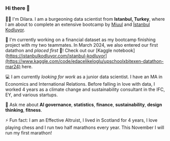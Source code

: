 ### Hi there 👋

👩🏻 I'm Dilara. I am a burgeoning data scientist from **Istanbul, Turkey**, where I am about to complete an extensive bootcamp by [Miuul](https://miuul.com) and [İstanbul Kodluyor](https://istanbulkodluyor.com/istanbul-kodluyor). 

🏦 I'm currently working on a financial dataset as my bootcamp finishing project with my two teammates. In March 2024, we also entered our first datathon and *placed first* 🥇! Check out our [Kaggle notebook](https://istanbulkodluyor.com/istanbul-kodluyor](https://www.kaggle.com/code/edacelikeloglu/upschoolxbitexen-datathon-mar24) here. 

💻 I am currently *looking for work* as a junior data scientist. I have an MA in Economics and International Relations. Before falling in love with data, I worked 4 years as a climate change and sustainability consultant in the IFC, EY, and various startups.

💬 Ask me about **AI governance**, **statistics**, **finance**, **sustainability**, **design thinking**, **fitness**. <br>

⚡ Fun fact: I am an Effective Altruist, I lived in Scotland for 4 years, I love playing chess and I run two half marathons every year. This November I will run my first marathon!
